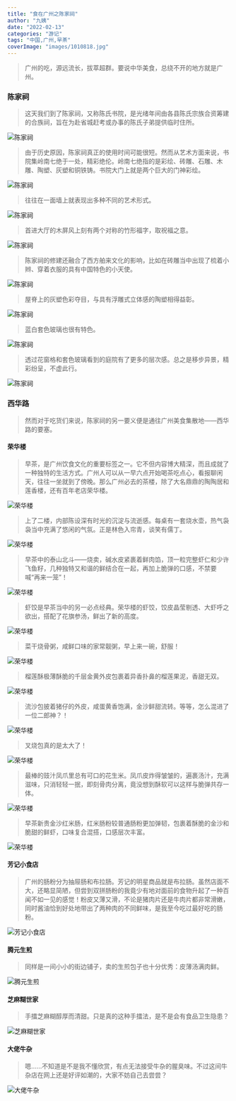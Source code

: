 ```yaml
---
title: "食在广州之陈家祠"
author: "九姨"
date: "2022-02-13"
categories: "游记"
tags: "中国,广州,早茶"
coverImage: "images/1010818.jpg"
---
```


>广州的吃，源远流长，拔萃超群。要说中华美食，总绕不开的地方就是广州。

### 陈家祠

>这天我们到了陈家祠，又称陈氏书院，是光绪年间由各县陈氏宗族合资筹建的合族祠，旨在为赴省城赶考或办事的陈氏子弟提供临时住所。

![陈家祠](images/IMG_20171212_151156.jpg)

>由于历史原因，陈家祠真正的使用时间可能很短。然而从艺术方面来说，书院集岭南七绝于一处，精彩绝伦。岭南七绝指的是彩绘、砖雕、石雕、木雕、陶塑、灰塑和铜铁铸。书院大门上就是两个巨大的门神彩绘。

![陈家祠](images/IMG_20171212_151056.jpg)

>往往在一面墙上就表现出多种不同的艺术形式。

![陈家祠](images/IMG_20171212_122345-e1517694193451.jpg)

>首进大厅的木屏风上刻有两个对称的竹形福字，取祝福之意。

![陈家祠](images/IMG_20171212_150918.jpg)

>陈家祠的修建还融合了西方舶来文化的影响，比如在砖雕当中出现了梳着小辫、穿着衣服的具有中国特色的小天使。

![陈家祠](images/IMG_20171212_150619-e1517694302156.jpg)

>屋脊上的灰塑色彩夺目，与具有浮雕式立体感的陶塑相得益彰。

![陈家祠](images/1010868-1.jpg)

>蓝白套色玻璃也很有特色。

![陈家祠](images/1010867.jpg)

>透过花窗格和套色玻璃看到的庭院有了更多的层次感。总之是移步异景，精彩纷呈，不虚此行。

![陈家祠](images/IMG_20171212_132622-e1517694248404.jpg)

### 西华路

>然而对于吃货们来说，陈家祠的另一要义便是通往广州美食集散地——西华路的要塞。

#### 荣华楼

>早茶，是广州饮食文化的重要标签之一。它不但内容博大精深，而且成就了一种独特的生活方式。广州人可以从一早六点开始喝茶吃点心，看报聊闲天，往往一坐就到了傍晚。那么广州必去的茶楼，除了大名鼎鼎的陶陶居和莲香楼，还有百年老店荣华楼。

![荣华楼](images/IMG_20171212_101423-e1517693395427.jpg)

>上了二楼，内部陈设深有时光的沉淀与流逝感。每桌有一套烧水壶，热气袅袅当中充满了悠闲的气氛。正是林色入帘青，谈笑有儒丁。

![荣华楼](images/IMG_20171212_103509_1.jpg)

>早茶中的泰山北斗——烧卖，碱水皮紧裹着鲜肉馅，顶一粒完整虾仁和少许飞鱼籽，几种独特又和谐的鲜结合在一起，再加上脆弹的口感，不禁要喊“再来一笼”！

![荣华楼](images/1010810.jpg)

>虾饺是早茶当中的另一必点经典。荣华楼的虾饺，饺皮晶莹剔透、大虾呼之欲出，搭配了花旗参汤，鲜出了新的高度。

![荣华楼](images/IMG_20171212_104420-e1517693989863.jpg)

>菜干烧骨粥，咸鲜口味的家常靓粥，早上来一碗，舒服！

![荣华楼](images/IMG_20171212_103658.jpg)

>榴莲酥极薄酥脆的千层金黄外皮包裹着异香扑鼻的榴莲果泥，香甜无双。

![荣华楼](images/IMG_20171212_103712-e1517693866586.jpg)

>流沙包披着猪仔的外皮，咸蛋黄香饱满，金沙鲜甜流转。等等，怎么混进了一位二郎神？！

![荣华楼](images/IMG_20171212_104426-e1517694112321.jpg)

>叉烧包真的是太大了！

![荣华楼](images/IMG_20171212_104429-e1517694149887.jpg)

>最棒的豉汁凤爪里总有可口的花生米。凤爪皮炸得皱皱的，遍裹汤汁，充满滋味，只消轻轻一抿，即刻骨肉分离，竟没想到酥软可以这样与脆弹共存一体。

![荣华楼](images/IMG_20171212_104433.jpg)

>早茶新贵金沙红米肠，红米肠粉较普通肠粉更加弹韧，包裹着酥脆的金沙和脆甜的鲜虾，口味复合混搭，口感层次丰富。

![荣华楼](images/1010817.jpg)

#### 芳记小食店

>广州的肠粉分为抽屉肠和布拉肠。芳记的明星商品就是布拉肠。虽然店面不大，还略显简陋，但尝到双拼肠粉的我竟少有地对面前的食物升起了一种百闻不如一见的感觉！粉皮又薄又滑，不论是猪肉片还是牛肉片都非常滑嫩，同时酱油恰到好处地带出了两种肉的不同鲜味，是我至今吃过最好吃的肠粉。

![芳记小食店](images/IMG_20171212_153330-e1517694442526.jpg)

#### 腾元生煎

>同样是一间小小的街边铺子，卖的生煎包子也十分优秀：皮薄汤满肉鲜。

![腾元生煎](images/IMG_20171212_155416.jpg)

#### 芝麻糊世家

>手擂芝麻糊醇厚而清甜。只是真的这种手擂法，是不是会有食品卫生隐患？

![芝麻糊世家](images/IMG_20171212_154722-e1517694474613.jpg)

#### 大佬牛杂

>嗯……不知道是不是我不懂欣赏，有点无法接受牛杂的腥臭味。不过这间牛杂店在网上还是好评如潮的，大家不妨自己去尝尝？

![大佬牛杂](images/IMG_20171212_160709.jpg)
